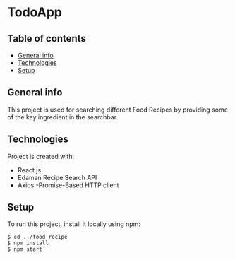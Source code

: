 # TodoApp
## Table of contents
* [General info](#general-info)
* [Technologies](#technologies)
* [Setup](#setup)

## General info
This project is used for searching different Food Recipes by providing some of the key ingredient in the searchbar.
	
## Technologies
Project is created with:
* React.js 
* Edaman Recipe Search API
* Axios -Promise-Based HTTP client
	
## Setup
To run this project, install it locally using npm:

```
$ cd ../food_recipe
$ npm install
$ npm start
```
